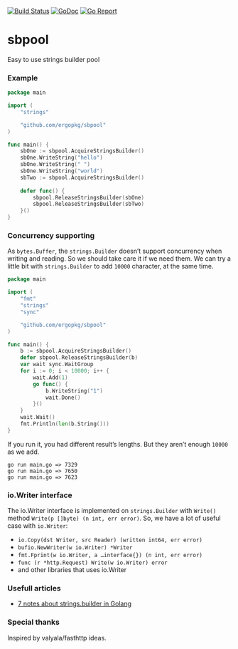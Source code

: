 [![Build Status](https://travis-ci.org/ergopkg/sbpool.svg)](https://travis-ci.org/valyala/fastrand)
[![GoDoc](https://godoc.org/github.com/ergopkg/sbpool?status.svg)](http://godoc.org/github.com/valyala/fastrand)
[![Go Report](https://goreportcard.com/badge/github.com/ergopkg/sbpool)](https://goreportcard.com/report/github.com/valyala/fastrand)

# sbpool
Easy to use strings builder pool

### Example

```go
package main

import (
	"strings"

	"github.com/ergopkg/sbpool"
)

func main() {
	sbOne := sbpool.AcquireStringsBuilder()
	sbOne.WriteString("hello")
	sbOne.WriteString(" ")
	sbOne.WriteString("world")
	sbTwo := sbpool.AcquireStringsBuilder()
    
	defer func() {
		sbpool.ReleaseStringsBuilder(sbOne)
		sbpool.ReleaseStringsBuilder(sbTwo)
	}()
}
```

### Concurrency supporting

As `bytes.Buffer`, the `strings.Builder` doesn’t support concurrency when writing and reading. So we should take care it if we need them.
We can try a little bit with `strings.Builder` to add `10000` character, at the same time.

```go
package main

import (
	"fmt"
	"strings"
	"sync"

	"github.com/ergopkg/sbpool"
)

func main() {
	b := sbpool.AcquireStringsBuilder()
	defer sbpool.ReleaseStringsBuilder(b)
	var wait sync.WaitGroup
	for i := 0; i < 10000; i++ {
		wait.Add(1)
		go func() {
			b.WriteString("1")
			wait.Done()
		}()
	}
	wait.Wait()
	fmt.Println(len(b.String()))
}

```

If you run it, you had different result’s lengths. But they aren’t enough `10000` as we add.

```
go run main.go => 7329
go run main.go => 7650
go run main.go => 7623
```

### io.Writer interface

The io.Writer interface is implemented on `strings.Builder` with `Write()` method `Write(p []byte) (n int, err error)`. 
So, we have a lot of useful case with `io.Writer`:

 - `io.Copy(dst Writer, src Reader) (written int64, err error)`
 - `bufio.NewWriter(w io.Writer) *Writer`
 - `fmt.Fprint(w io.Writer, a …interface{}) (n int, err error)`
 - `func (r *http.Request) Write(w io.Writer) error`
 - and other libraries that uses io.Writer
 
### Usefull articles

- [7 notes about strings.builder in Golang](https://medium.com/@thuc/8-notes-about-strings-builder-in-golang-65260daae6e9)

### Special thanks

Inspired by valyala/fasthttp ideas. 